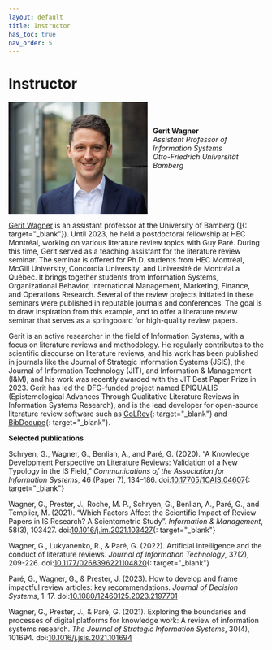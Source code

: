 ```yaml
---
layout: default
title: Instructor
has_toc: true
nav_order: 5
---
```


# Instructor

<img src="../assets/gerit_wagner.jpg" alt="Gerit Wagner (Foto: Tim Kipphan)" style="height: 220px; float: left; padding-right: 10px;">

<br><br>

**Gerit Wagner**  
*Assistant Professor of Information Systems*  
*Otto-Friedrich Universität Bamberg*

<br style="clear:both">

[Gerit Wagner](docs/instructor.html) is an assistant professor at the University of Bamberg ([1](https://www.uni-bamberg.de/digital-work/team/prof-dr-gerit-wagner/){: target="_blank"}).
Until 2023, he held a postdoctoral fellowship at HEC Montréal, working on various literature review topics with Guy Paré.
During this time, Gerit served as a teaching assistant for the literature review seminar.
The seminar is offered for Ph.D. students from HEC Montréal, McGill University, Concordia University, and Université de Montréal a Québec.
It brings together students from Information Systems, Organizational Behavior, International Management, Marketing, Finance, and Operations Research.
Several of the review projects initiated in these seminars were published in reputable journals and conferences.
The goal is to draw inspiration from this example, and to offer a literature review seminar that serves as a springboard for high-quality review papers.

Gerit is an active researcher in the field of Information Systems, with a focus on literature reviews and methodology.
He regularly contributes to the scientific discourse on literature reviews, and his work has been published in journals like the Journal of Strategic Information Systems (JSIS), the Journal of Information Technology (JIT), and Information & Management (I&M), and his work was recently awarded with the JIT Best Paper Prize in 2023.
Gerit has led the DFG-funded project named EPIQUALIS (Epistemological Advances Through Qualitative Literature Reviews in Information Systems Research), and is the lead developer for open-source literature review software such as [CoLRev](https://github.com/CoLRev-Environment/colrev){: target="_blank"} and [BibDedupe](https://github.com/CoLRev-Environment/bib-dedupe){: target="_blank"}.

**Selected publications**

Schryen, G., Wagner, G., Benlian, A., and Paré, G. (2020). “A Knowledge Development Perspective on Literature Reviews: Validation of a New Typology in the IS Field,” *Communications of the Association for Information Systems*, 46 (Paper 7), 134–186. doi:[10.17705/1CAIS.04607](https://aisel.aisnet.org/cais/vol46/iss1/7/){: target="_blank"}

Wagner, G., Prester, J., Roche, M. P., Schryen, G., Benlian, A., Paré, G., and Templier, M. (2021). “Which Factors Affect the Scientific Impact of Review Papers in IS Research? A Scientometric Study”. *Information & Management*, 58(3), 103427. doi:[10.1016/j.im.2021.103427](https://www.sciencedirect.com/science/article/abs/pii/S037872062100001X){: target="_blank"}

Wagner, G., Lukyanenko, R., & Paré, G. (2022). Artificial intelligence and the conduct of literature reviews. *Journal of Information Technology*, 37(2), 209-226. doi:[10.1177/0268396221104820](https://journals.sagepub.com/doi/full/10.1177/02683962211048201){: target="_blank"}

Paré, G., Wagner, G., & Prester, J. (2023). How to develop and frame impactful review articles: key recommendations. *Journal of Decision Systems*, 1-17. doi:[10.1080/12460125.2023.2197701](https://www.tandfonline.com/doi/full/10.1080/12460125.2023.2197701)

Wagner, G., Prester, J., & Paré, G. (2021). Exploring the boundaries and processes of digital platforms for knowledge work: A review of information systems research. *The Journal of Strategic Information Systems*, 30(4), 101694. doi:[10.1016/j.jsis.2021.101694](https://www.sciencedirect.com/science/article/pii/S096386872100041X)
